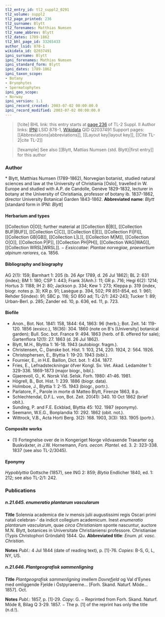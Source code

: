 ```yaml
---
tl2_entry_id: tl2_suppl2_0291
tl2_volume: suppl2
tl2_page_printed: 236
tl2_surname: Blytt
tl2_forenames: Matthias Numsen
tl2_name_abbrev: Blytt
tl2_dates: 1789-1862
tl2_bhl_page_id: 33265433
author_lsid: 878-1
wikidata_id: Q2037491
ipni_surname: Blytt
ipni_forenames: Mathias Numsen
ipni_standard_form: Blytt
ipni_dates: 1789-1862
ipni_taxon_scope: 
- Botany
- Bryophytes
- Spermatophytes
ipni_geo_scope: 
- Norway
ipni_version: 1.1
ipni_record_created: 2003-07-02 00:00:00.0
ipni_record_modified: 2003-07-02 00:00:00.0
---
```


> [!cite] BHL link: this entry starts at [page 236](https://www.biodiversitylibrary.org/page/33265433) of TL-2 Suppl. II
> Author links: [IPNI](https://www.ipni.org/a/878-1) LSID 878-1, [Wikidata](https://www.wikidata.org/wiki/Q2037491) QID Q2037491
> Support pages: [[Abbreviations|abbreviations]], [[Layout key|layout key]], [[Cite TL-2|cite TL-2]]

> [!example] See also [[Blytt, Mattias Numsen {std. Blytt}|first entry]] for this author

### Author

\* Blytt, Matthias Numsen (1789-1862), Norvegian botanist, studied natural sciences and law at the University of Christiania \[Oslo\], travelled in W. Europe and studied with A.P. de Candolle, Genève 1829-1832, lecturer in botany at the University of Christiania, professor of botany ib. 1837-1862, director University Botanical Garden 1843-1862. 
**Abbreviated name**: *Blytt* \[standard form in IPNI: *Blytt*\]

#### Herbarium and types

[[Collection O|O]]; further material at [[Collection B|B]], [[Collection BUF|BUF]], [[Collection C|C]], [[Collection E|E]], [[Collection FI|FI]], [[Collection GB|GB]], [[Collection L|L]], [[Collection M|M]], [[Collection O|O]], [[Collection P|P]], [[Collection PH|PH]], [[Collection WAG|WAG]], [[Collection WRSL|WRSL]]. −
*Exsiccatae*: *Plantae norvegiae, praesertium alpinum rariores*, ca. 1856.

#### Bibliography and biography

AG 2(1): 159; Barnhart 1: 205 (b. 26 Apr 1789, d. 26 Jul 1862); BL 2: 631 (index); BM 1: 180; CSP 1: 443; Frank 3(Anh.): 11; GR p. 716; Hegi 6(2): 1214; Hortus 3: 1188; IH 2: 80; Jackson p. 334; Kew 1: 273; Kleppa p. 319 (index, biogr. notes p. 3); KR p. 91; Lasègue p. 394, 502; PR 851-854, ed. 1: 961; Rehder 5(index): 91; SBC p. 116; SO 850 ad; TL-2/1: 242-243; Tucker 1: 89; Urban-Berl. p. 285; Zander ed. 10, p. 636, ed. 11, p. 723.

#### Biofile

- Anon., Bot. Not. 1841: 158, 1844: 64, 1863: 96 (herb.); Bot. Zeit. 14: 119-120. 1856 (exsicc.), 18(36): 304. 1860 (note on B's \[University\] botanical garden); Bull. Soc. bot. France 9: 494. 1863 (herb. of B. offered for sale); Gartenflora 12(1): 27. 1863 (d. 26 Jul 1862).
- Blytt, M.H., Blyttia 1: 16-18. 1943 (autobiogr. fragm.).
- Christensen, C., Danske bot. Hist. 1: 103, 214, 220. 1924, 2: 564. 1926.
- Christophersen, E., Blyttia 1: 19-20. 1943 (bibl.).
- Fournier, E., *in* H.E. Baillon, Dict. bot. 1: 434. 1877.
- Fries, E., Lefnadsteckningar öfver Kongl. Sv. Vet. Akad. Ledamöter 1: 329-336. 1869-1873 (major biogr., bibl.).
- Gjaerevoll, O., K. Norsk Vid. Selsk. Forh. 1980: 41-46. 1981.
- Högrell, B., Bot. Hist. 1: 239. 1886 (biogr. data).
- Holmboe, J., Blyttia 1: 2-15. 1943 (biogr., portr.).
- Parlatore, F., Parole in morte di Matteo Blytt, Firenze 1863, 8 p.
- Schlechtendal, D.F.L. von, Bot. Zeit. 20(41): 340. 10 Oct 1862 (brief obit.).
- Sunding, P. and F.E. Eckblad, Blyttia 45: 102. 1987 (eponymy).
- Seemann, W.E.G., Bonplandia 10: 292. 1862 (obit. not.).
- Wittrock, V.B., Acta Horti Berg. 3(2): 168. 1903, 3(3): 183. 1905 (portr.).

#### Composite works

- (1) Fortegnelse over de in Kongeriget Norge vildvaxende Traearter og Buskväxter, *in* J.W. Hornemann, *Fors. oecon. Plantel.* ed. 3. 2: 323-338. 1837 (see also TL-2/3045).

#### Eponymy

*Hypoblyttia* Gottsche (1857), see ING 2: 859; *Blytia* Endlicher 1840, ed. 1: 212; see also TL-2/1: 242.

### Publications

##### n.21.645. enumeratio plantarum vascularum

**Title**
Solennia academica die iv mensis julii augustissimi regis Oscari primi natali celebran-' da indicit collegium academicum. Inest *enumeratio plantarum vascularum*, quae *circa Christianiam* sponte nascuntur, auctore M.N. Blytt, botanices in Universitate Christianiensi professore. Christianiae (Typis Christophori Gröndahl) 1844. Qu.
**Abbreviated title**: *Enum. pl. vasc. Christian.*

**Notes**
*Publ*.: 4 Jul 1844 (date of reading text), p. \[1\]-76. *Copies*: B-S, G, L, NY, US.

##### n.21.646. Plantgeografisk sammenligning

**Title**
*Plantgeografisk sammenligning* imellem *Dovrefjeld* og Val d'Eynes med omliggende Fjelde i Östpyraeerne... \[Forh. Skand. Naturf. Möde... 1857\]. Oct.

**Notes**
*Publ*.: 1857, p. \[1\]-29. *Copy*: G. − Reprinted from Forh. Skand. Naturf. Möde 8, Bilag Q 3-29. 1857. − The p. \[1\] of the reprint has only the title (n.d.!).

